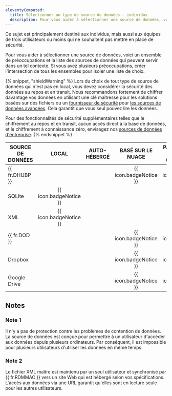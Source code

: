 ```yaml
---
eleventyComputed:
  title: Sélectionner un type de source de données – individus
  description: Pour vous aider à sélectionner une source de données, voici un ensemble de préoccupations et la liste des sources de données qui peuvent servir dans un tel contexte.
---
```

Ce sujet est principalement destiné aux individus, mais aussi aux équipes de trois utilisateurs ou moins qui ne souhaitent pas mettre en place
de sécurité.

Pour vous aider à sélectionner une source de données, voici un ensemble de préoccupations et la liste des sources de données qui peuvent servir dans un tel
contexte. Si vous avez plusieurs préoccupations, créer l'intersection de tous les ensembles pour isoler une liste de choix.

{% snippet, "shieldWarning" %}
Lors du choix de tout type de source de données qui n'est pas en local, vous devez considérer la sécurité des données au repos et en
transit. Nous recommandons fortement de chiffrer davantage vos données en utilisant une clé maîtresse pour les solutions basées sur des fichiers ou
un [fournisseur de sécurité](/rdm/mac/commands/administration/security-provider/)
pour [les sources de données avancées](/rdm/mac/data-sources/data-sources-types/advanced-data-sources/). Cela garantit que vous seul
pouvez lire les données.

Pour des fonctionnalités de sécurité supplémentaires telles que le chiffrement au repos et en transit, aucun accès direct à la base de données, et
le chiffrement à connaissance zéro, envisagez
nos [sources de données d'entreprise](/rdm/mac/getting-started/checklist-teams/select-data-source-type-teams/).
{% endsnippet %}

| SOURCE DE DONNÉES |         LOCAL          | AUTO-HÉBERGÉ |      BASÉ SUR LE NUAGE       | PARTAGÉ ENTRE VOS ORDINATEURS |     FONCTIONNE HORS LIGNE      | MULTI-UTILISATEUR |
|-------------------|:----------------------:|:------------:|:----------------------------:|:-----------------------------:|:------------------------------:|:-----------------:|
| {{ fr.DHUBP }}    |                        |              | {{ icon.badgeNotice }}       |    {{ icon.badgeNotice }}     | {{ icon.badgeNotice }}         |                   |
| SQLite            | {{ icon.badgeNotice }} |              |                              |                               | {{ icon.badgeNotice }}         |                   |
| XML               | {{ icon.badgeNotice }} |              |                              |                               | {{ icon.badgeNotice }}         |                   |
| {{ fr.DOD }}      |                        |              | {{ icon.badgeNotice }}       |    {{ icon.badgeNotice }}     | {{ icon.badgeNotice }}         |                   |
| Dropbox           |                        |              | {{ icon.badgeNotice }}       |    {{ icon.badgeNotice }}     |                                |  *Note 1*         |
| Google Drive      |                        |              | {{ icon.badgeNotice }}       |    {{ icon.badgeNotice }}     | {{ icon.badgeNotice }}         |                   |

## Notes

### Note 1

Il n'y a pas de protection contre les problèmes de contention de données. La source de données est conçue pour permettre à un utilisateur d'accéder aux données
depuis plusieurs ordinateurs. Par conséquent, il est impossible pour plusieurs utilisateurs d'utiliser les données en même temps.

### Note 2

Le fichier XML maître est maintenu par un seul utilisateur et synchronisé par {{ fr.RDMMAC }} vers un site Web qui est hébergé selon
vos spécifications. L'accès aux données via une URL garantit qu'elles sont en lecture seule pour les autres utilisateurs.  
